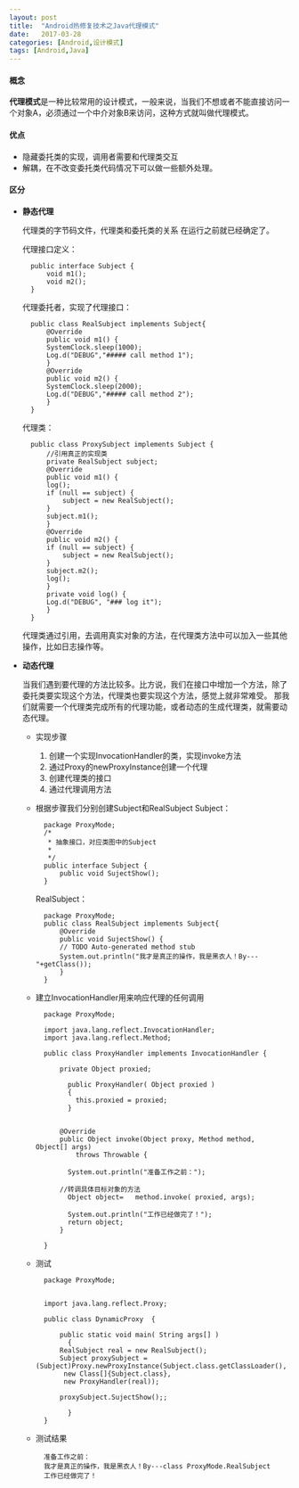 ```yaml
---
layout: post
title:  "Android热修复技术之Java代理模式"
date:   2017-03-28
categories: [Android,设计模式]
tags: [Android,Java]
---
```

#### 概念
**代理模式**是一种比较常用的设计模式，一般来说，当我们不想或者不能直接访问一个对象A，必须通过一个中介对象B来访问，这种方式就叫做代理模式。	

#### 优点
- 隐藏委托类的实现，调用者需要和代理类交互
- 解耦，在不改变委托类代码情况下可以做一些额外处理。

#### 区分
- **静态代理**

	代理类的字节码文件，代理类和委托类的关系 在运行之前就已经确定了。
	
	代理接口定义：
	
		public interface Subject {
		    void m1();
		    void m2();
		}
	
	代理委托者，实现了代理接口：
	
		public class RealSubject implements Subject{
		    @Override
		    public void m1() {
			SystemClock.sleep(1000);
			Log.d("DEBUG","##### call method 1");
		    }
		    @Override
		    public void m2() {
			SystemClock.sleep(2000);
			Log.d("DEBUG","##### call method 2");
		    }
		}
		
	代理类：
	
		public class ProxySubject implements Subject {
		    //引用真正的实现类
		    private RealSubject subject;
		    @Override
		    public void m1() {
			log();
			if (null == subject) {
			    subject = new RealSubject();
			}
			subject.m1();
		    }
		    @Override
		    public void m2() {
			if (null == subject) {
			    subject = new RealSubject();
			}
			subject.m2();
			log();
		    }
		    private void log() {
			Log.d("DEBUG", "### log it");
		    }
		}
		
	代理类通过引用，去调用真实对象的方法，在代理类方法中可以加入一些其他操作，比如日志操作等。
	
- **动态代理**

	当我们遇到要代理的方法比较多。比方说，我们在接口中增加一个方法，除了委托类要实现这个方法，代理类也要实现这个方法，感觉上就非常难受。
	那我们就需要一个代理类完成所有的代理功能，或者动态的生成代理类，就需要动态代理。
	
	- 实现步骤
	
		1. 创建一个实现InvocationHandler的类，实现invoke方法
		2. 通过Proxy的newProxyInstance创建一个代理
		3. 创建代理类的接口
		4. 通过代理调用方法
		
		
	- 根据步骤我们分别创建Subject和RealSubject
		Subject：
	
			package ProxyMode;
			/*
			 * 抽象接口，对应类图中的Subject
			 * 
			 */
			public interface Subject {
			    public void SujectShow();
			}
			
		RealSubject：

			package ProxyMode;
			public class RealSubject implements Subject{
			    @Override
			    public void SujectShow() {
				// TODO Auto-generated method stub
				System.out.println("我才是真正的操作，我是黑衣人！By---"+getClass());
			    }
			}
			
	- 建立InvocationHandler用来响应代理的任何调用

			package ProxyMode;

			import java.lang.reflect.InvocationHandler;
			import java.lang.reflect.Method;

			public class ProxyHandler implements InvocationHandler {

			    private Object proxied;   

			      public ProxyHandler( Object proxied )   
			      {   
					this.proxied = proxied;   
			      }   


			    @Override
			    public Object invoke(Object proxy, Method method, Object[] args)
				    throws Throwable {

				  System.out.println("准备工作之前：");

				//转调具体目标对象的方法
				  Object object=   method.invoke( proxied, args);

				  System.out.println("工作已经做完了！");
				  return object;
			    }

			}
			
	- 测试
	
			package ProxyMode;


			import java.lang.reflect.Proxy;

			public class DynamicProxy  {

			    public static void main( String args[] )   
			      {   
				RealSubject real = new RealSubject();   
				Subject proxySubject = (Subject)Proxy.newProxyInstance(Subject.class.getClassLoader(), 
				 new Class[]{Subject.class}, 
				 new ProxyHandler(real));

				proxySubject.SujectShow();;

			      }   
			}
			
	- 测试结果
	
			准备工作之前：
			我才是真正的操作，我是黑衣人！By---class ProxyMode.RealSubject
			工作已经做完了！
			





